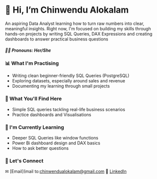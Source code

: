 
# 👋 Hi, I’m Chinwendu Alokalam
An aspiring Data Analyst learning how to turn raw numbers into clear, meaningful insights.
Right now, I'm focused on building my skills through hands-on projects by writing SQL Queries, DAX Expressions and creating dashboards to answer practical business questions

##### 👩🏾 Pronouns: Her/She

### 📊 What I'm Practising
- Writing clean beginner-friendly SQL Queries (PostgreSQL)
- Exploring datasets, especially around sales and revenue
- Documenting my learning through small projects

### 📕 What You'll Find Here
- Simple SQL queries tackling real-life business scenarios
- Practice dashboards and Visualisations

### 🌱 I'm Currently Learning 
- Deeper SQL Queries like window functions
- Power Bi dashboard design and DAX basics
- How to ask better questions

### 📮 Let's Connect
✉ [Email](mail to:chinwendualokalam@gmail.com
💼 [LinkedIn](https://www.linkedin.com/in/chinwendu-alokalam-11a3aa348/)
